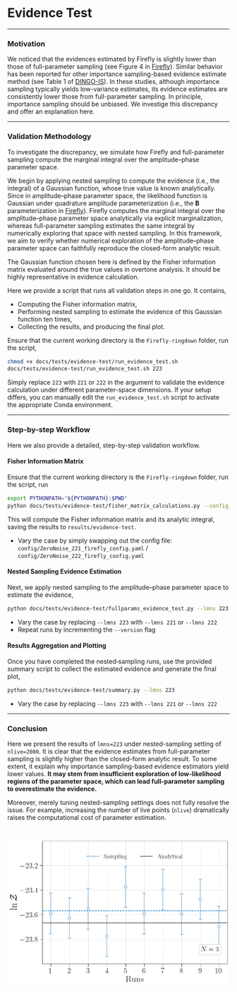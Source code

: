# Evidence Test

---------------------------------

### Motivation

We noticed that the evidences estimated by Firefly is slightly lower than those of full-parameter sampling (see Figure 4 in [Firefly](https://arxiv.org/abs/2502.01093)). Similar behavior has been reported for other importance sampling-based evidence estimate method (see Table 1 of  [DINGO-IS](https://arxiv.org/abs/2210.05686)). In these studies, although importance sampling typically yields low-variance estimates, its evidence estimates are consistently lower those from full-parameter sampling. In principle, importance sampling should be unbiased. We investige this discrepancy and offer an explanation here.

---------------------------------

### Validation Methodology

To investigate the discrepancy, we simulate how Firefly and full-parameter sampling compute the marginal integral over the amplitude–phase parameter space. 

We begin by applying nested sampling to compute the evidence (i.e., the integral) of a Gaussian function, whose true value is known analytically. Since in amplitude–phase parameter space, the likelihood function is Gaussian under quadrature amplitude parameterization (i.e., the $\bm{B}$ parameterization in [Firefly](https://arxiv.org/abs/2502.01093)). Firefly computes the marginal integral over the amplitude–phase parameter space analytically via explicit marginalization, whereas full-parameter sampling estimates the same integral by numerically exploring that space with nested sampling. In this framework, we aim to verify whether numerical exploration of the amplitude–phase parameter space can faithfully reproduce the closed-form analytic result.

The Gaussian function chosen here is defined by the Fisher information matrix evaluated around the true values in overtone analysis. It should be highly representative in evidence calculation.

Here we provide a script that runs all validation steps in one go. It contains,

- Computing the Fisher information matrix,
- Performing nested sampling to estimate the evidence of this Gaussian function ten times,
- Collecting the results, and producing the final plot.

Ensure that the current working directory is the `Firefly-ringdown` folder, run the script,
```sh
chmod +x docs/tests/evidence-test/run_evidence_test.sh
docs/tests/evidence-test/run_evidence_test.sh 223
```
Simply replace `223` with `221` or `222` in the argument to validate the evidence calculation under different parameter-space dimensions. If your setup differs, you can manually edit the `run_evidence_test.sh` script to activate the appropriate Conda environment.

---------------------------------

### Step-by-step Workflow

Here we also provide a detailed, step-by-step validation workflow.

#### Fisher Information Matrix

Ensure that the current working directory is the `Firefly-ringdown` folder, run the script, run
```sh
export PYTHONPATH="${PYTHONPATH}:$PWD"
python docs/tests/evidence-test/fisher_matrix_calculations.py --config_path config/ZeroNoise_223_firefly_config.yaml
```
This will compute the Fisher information matrix and its analytic integral, saving the results to `results/evidence-test`.

- Vary the case by simply swapping out the config file: `config/ZeroNoise_221_firefly_config.yaml` / `config/ZeroNoise_222_firefly_config.yaml`

#### Nested Sampling Evidence Estimation 

Next, we apply nested sampling to the amplitude–phase parameter space to estimate the evidence,
```sh
python docs/tests/evidence-test/fullparams_evidence_test.py --lmns 223 --version 0
```
- Vary the case by replacing `--lmns 223` with `--lmns 221` or `--lmns 222`
- Repeat runs by incrementing the `--version` flag

#### Results Aggregation and Plotting

Once you have completed the nested‐sampling runs, use the provided summary script to collect the estimated evidence and generate the final plot,
```sh
python docs/tests/evidence-test/summary.py --lmns 223
```
- Vary the case by replacing `--lmns 223` with `--lmns 221` or `--lmns 222`

---------------------------------

### Conclusion

Here we present the results of `lmns=223` under nested-sampling setting of `nlive=2000`. It is clear that the evidence estimates from full-parameter sampling is slightly higher than the closed-form analytic result. To some extent, it explain why importance sampling-based evidence estimators yield lower values. **It may stem from insufficient exploration of low-likelihood regions of the parameter space, which can lead full-parameter sampling to overestimate the evidence.**

Moreover, merely tuning nested-sampling settings does not fully resolve the issue. For example, increasing the number of live points (`nlive`) dramatically raises the computational cost of parameter estimation.

<h1 align="center">
<img src="../../gitdoc/evidence_test.png">
</h1>



